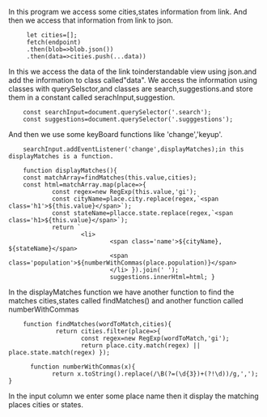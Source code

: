 In this program we access some cities,states information from link.
And then we access that information from link to json.

        
         let cities=[];
         fetch(endpoint)
         .then(blob=>blob.json())
         .then(data=>cities.push(...data))


In this we access the data of the link toinderstandable view using json.and add the information to  class called"data".
We access the information using classes with querySelsctor,and classes are search,suggestions.and store them in a constant called serachInput,suggestion.

        const searchInput=document.querySelector('.search');
        const suggestions=document.querySelector('.sugggestions');
        
And then we use some keyBoard functions like 'change','keyup'.

        searchInput.addEventListener('change',displayMatches);in this displayMatches is a function.
        
        function displayMatches(){
        const matchArray=findMatches(this.value,cities);
        const html=matchArray.map(place=>{
                const regex=new RegExp(this.value,'gi');
                const cityName=place.city.replace(regex,`<span class='h1'>${this.value}</span>`);
                const stateName=pllacce.state.replace(regex,`<span class='h1>${this.value}</span>`);
                return `
                        <li>
                                <span class='name'>${cityName}, ${stateName}</span>
                                <span class='population'>${numberWithCommas(place.population)}</span>
                                </li> }).join(' ');
                                suggestions.innerHtml=html; }
                                
 In the displayMatches function we have another function to find the matches cities,states called findMatches() and another function called numberWithCommas
 
        function findMatches(wordToMatch,cities){
                 return cities.filter(place=>{
                        const regex=new RegExp(wordToMatch,'gi');
                        return place.city.match(regex) || place.state.match(regex) });
                       
          function numberWithCommas(x){
                return x.toString().replace(/\B(?=(\d{3})+(?!\d))/g,','); }
                
  In the input column we enter some place name then it display the matching places cities or states.
          
                        
        
